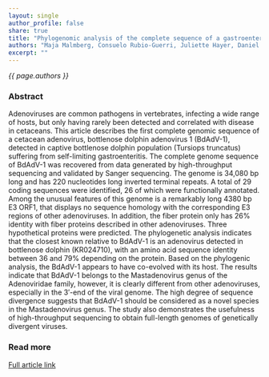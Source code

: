 ```yaml
---
layout: single
author_profile: false
share: true
title: "Phylogenomic analysis of the complete sequence of a gastroenteritis-associated cetacean adenovirus (bottlenose dolphin adenovirus 1) reveals a high degree of genetic divergence"
authors: "Maja Malmberg, Consuelo Rubio-Guerri, Juliette Hayer, Daniel García-Párraga, Elvira Nieto-Pelegrín, Mar Melero, Teresa Álvaro, Mónica Valls, Jose Manuel Sánchez-Vizcaíno, Sándor Belák, Fredrik Granberg"
excerpt: ""
---
```


*{{ page.authors }}*

### Abstract

Adenoviruses are common pathogens in vertebrates, infecting a wide range of
hosts, but only having rarely been detected and correlated with disease in
cetaceans. This article describes the first complete genomic sequence of a
cetacean adenovirus, bottlenose dolphin adenovirus 1 (BdAdV-1), detected in
captive bottlenose dolphin population (Tursiops truncatus) suffering from
self-limiting gastroenteritis. The complete genome sequence of BdAdV-1 was
recovered from data generated by high-throughput sequencing and validated by
Sanger sequencing. The genome is 34,080 bp long and has 220 nucleotides long
inverted terminal repeats. A total of 29 coding sequences were identified, 26
of which were functionally annotated. Among the unusual features of this genome
is a remarkably long 4380 bp E3 ORF1, that displays no sequence homology with
the corresponding E3 regions of other adenoviruses. In addition, the fiber
protein only has 26% identity with fiber proteins described in other
adenoviruses. Three hypothetical proteins were predicted. The phylogenetic
analysis indicates that the closest known relative to BdAdV-1 is an adenovirus
detected in bottlenose dolphin (KR024710), with an amino acid sequence identity
between 36 and 79% depending on the protein. Based on the phylogenic analysis,
the BdAdV-1 appears to have co-evolved with its host. The results indicate that
BdAdV-1 belongs to the Mastadenovirus genus of the Adenoviridae family,
however, it is clearly different from other adenoviruses, especially in the
3′-end of the viral genome. The high degree of sequence divergence suggests
that BdAdV-1 should be considered as a novel species in the Mastadenovirus
genus. The study also demonstrates the usefulness of high-throughput sequencing
to obtain full-length genomes of genetically divergent viruses.

### Read more

[Full article link](http://www.sciencedirect.com/science/article/pii/S1567134817301594)
